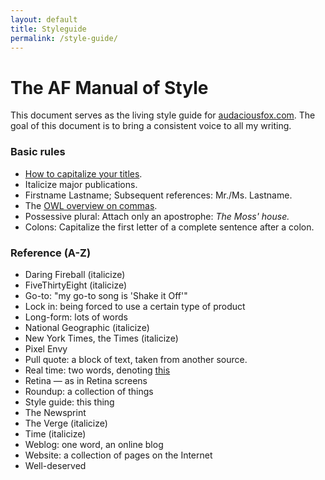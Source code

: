 ```yaml
---
layout: default
title: Styleguide
permalink: /style-guide/
---
```

# The AF Manual of Style

This document serves as the living style guide for [audaciousfox.com](http://audaciousfox.com). The goal of this document is to bring a consistent voice to all my writing.

### Basic rules

- [How to capitalize your titles](http://titlecapitalization.com).
- Italicize major publications.
- Firstname Lastname; Subsequent references: Mr./Ms. Lastname.
- The [OWL overview on commas](https://owl.english.purdue.edu/owl/owlprint/607/).
- Possessive plural: Attach only an apostrophe: _The Moss' house._
- Colons: Capitalize the first letter of a complete sentence after a colon.

### Reference (A-Z)

- Daring Fireball (italicize)
- FiveThirtyEight (italicize)
- Go-to: "my go-to song is 'Shake it Off'"
- Lock in: being forced to use a certain type of product
- Long-form: lots of words
- National Geographic (italicize)
- New York Times, the Times (italicize)
- Pixel Envy
- Pull quote: a block of text, taken from another source.
- Real time: two words, denoting [this](https://en.wikipedia.org/wiki/Real-time)
- Retina &mdash; as in Retina screens
- Roundup: a collection of things
- Style guide: this thing
- The Newsprint
- The Verge (italicize)
- Time (italicize)
- Weblog: one word, an online blog
- Website: a collection of pages on the Internet
- Well-deserved
